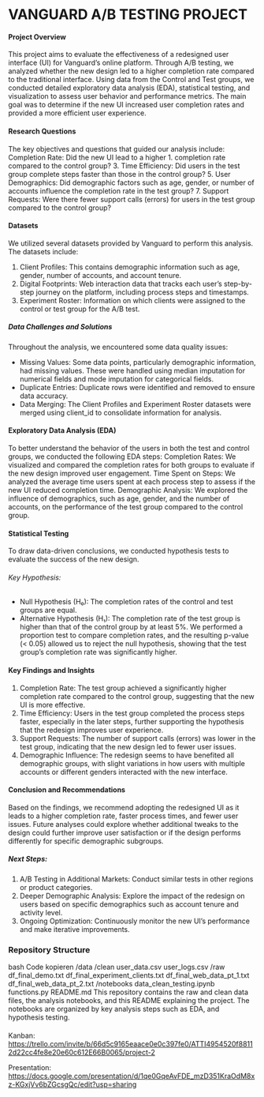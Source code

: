 # VANGUARD A/B TESTING PROJECT

#### Project Overview
This project aims to evaluate the effectiveness of a redesigned user interface (UI) for Vanguard’s online platform. Through A/B testing, we analyzed whether the new design led to a higher completion rate compared to the traditional interface. Using data from the Control and Test groups, we conducted detailed exploratory data analysis (EDA), statistical testing, and visualization to assess user behavior and performance metrics.
The main goal was to determine if the new UI increased user completion rates and provided a more efficient user experience.

#### Research Questions
The key objectives and questions that guided our analysis include:
Completion Rate: Did the new UI lead to a higher 1. completion rate compared to the control group?
3. Time Efficiency: Did users in the test group complete steps faster than those in the control group?
5. User Demographics: Did demographic factors such as age, gender, or number of accounts influence the completion rate in the test group?
7. Support Requests: Were there fewer support calls (errors) for users in the test group compared to the control group?

#### Datasets
We utilized several datasets provided by Vanguard to perform this analysis. The datasets include:
1. Client Profiles: This contains demographic information such as age, gender, number of accounts, and account tenure.
3. Digital Footprints: Web interaction data that tracks each user’s step-by-step journey on the platform, including process steps and timestamps.
5. Experiment Roster: Information on which clients were assigned to the control or test group for the A/B test.

##### Data Challenges and Solutions
Throughout the analysis, we encountered some data quality issues:
- Missing Values: Some data points, particularly demographic information, had missing values. These were handled using median imputation for numerical fields and mode imputation for categorical fields.
- Duplicate Entries: Duplicate rows were identified and removed to ensure data accuracy.
- Data Merging: The Client Profiles and Experiment Roster datasets were merged using client_id to consolidate information for analysis.

#### Exploratory Data Analysis (EDA)
To better understand the behavior of the users in both the test and control groups, we conducted the following EDA steps:
Completion Rates: We visualized and compared the completion rates for both groups to evaluate if the new design improved user engagement.
Time Spent on Steps: We analyzed the average time users spent at each process step to assess if the new UI reduced completion time.
Demographic Analysis: We explored the influence of demographics, such as age, gender, and the number of accounts, on the performance of the test group compared to the control group.

#### Statistical Testing
To draw data-driven conclusions, we conducted hypothesis tests to evaluate the success of the new design.

###### Key Hypothesis:
- Null Hypothesis (H₀): The completion rates of the control and test groups are equal.
- Alternative Hypothesis (H₁): The completion rate of the test group is higher than that of the control group by at least 5%.
We performed a proportion test to compare completion rates, and the resulting p-value (< 0.05) allowed us to reject the null hypothesis, showing that the test group’s completion rate was significantly higher.

#### Key Findings and Insights
1. Completion Rate: The test group achieved a significantly higher completion rate compared to the control group, suggesting that the new UI is more effective.
3. Time Efficiency: Users in the test group completed the process steps faster, especially in the later steps, further supporting the hypothesis that the redesign improves user experience.
5. Support Requests: The number of support calls (errors) was lower in the test group, indicating that the new design led to fewer user issues.
7. Demographic Influence: The redesign seems to have benefited all demographic groups, with slight variations in how users with multiple accounts or different genders interacted with the new interface.

#### Conclusion and Recommendations
Based on the findings, we recommend adopting the redesigned UI as it leads to a higher completion rate, faster process times, and fewer user issues. Future analyses could explore whether additional tweaks to the design could further improve user satisfaction or if the design performs differently for specific demographic subgroups.

##### Next Steps:
1. A/B Testing in Additional Markets: Conduct similar tests in other regions or product categories.
3. Deeper Demographic Analysis: Explore the impact of the redesign on users based on specific demographics such as account tenure and activity level.
5. Ongoing Optimization: Continuously monitor the new UI’s performance and make iterative improvements.

### Repository Structure
bash
Code kopieren
/data
    /clean
    user_data.csv
    user_logs.csv
    /raw
    df_final_demo.txt
    df_final_experiment_clients.txt
    df_final_web_data_pt_1.txt
    df_final_web_data_pt_2.txt
/notebooks
   data_clean_testing.ipynb
   functions.py
   README.md
This repository contains the raw and clean data files, the analysis notebooks, and this README explaining the project. The notebooks are organized by key analysis steps such as EDA, and hypothesis testing.

####
 
Kanban: https://trello.com/invite/b/66d5c9165eaace0e0c397fe0/ATTI4954520f88112d22cc4fe8e20e60c612E66B0065/project-2

Presentation: https://docs.google.com/presentation/d/1qe0GqeAvFDE_mzD351KraOdM8xz-KGxjVv6bZGcsgQc/edit?usp=sharing
